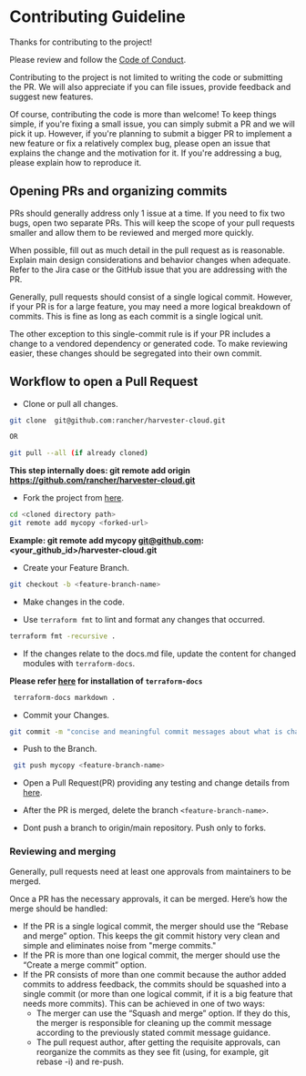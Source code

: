 # Contributing Guideline

Thanks for contributing to the project!

Please review and follow the [Code of Conduct](https://github.com/rancher/harvester-cloud/blob/main/CODE_OF_CONDUCT.md).

Contributing to the project is not limited to writing the code or submitting the PR. We will also appreciate if you can file issues, provide feedback and suggest new features.

Of course, contributing the code is more than welcome! To keep things simple, if you're fixing a small issue, you can simply submit a PR and we will pick it up. However, if you're planning to submit a bigger PR to implement a new feature or fix a relatively complex bug, please open an issue that explains the change and the motivation for it. If you're addressing a bug, please explain how to reproduce it.

## Opening PRs and organizing commits

PRs should generally address only 1 issue at a time. If you need to fix two bugs, open two separate PRs. This will keep the scope of your pull requests smaller and allow them to be reviewed and merged more quickly.

When possible, fill out as much detail in the pull request as is reasonable. Explain main design considerations and behavior changes when adequate. Refer to the Jira case or the GitHub issue that you are addressing with the PR.

Generally, pull requests should consist of a single logical commit. However, if your PR is for a large feature, you may need a more logical breakdown of commits. This is fine as long as each commit is a single logical unit.

The other exception to this single-commit rule is if your PR includes a change to a vendored dependency or generated code. To make reviewing easier, these changes should be segregated into their own commit.

## Workflow to open a Pull Request

- Clone or pull all changes.

```sh
git clone  git@github.com:rancher/harvester-cloud.git

OR

git pull --all (if already cloned)
```
**This step internally does: git remote add origin https://github.com/rancher/harvester-cloud.git**

- Fork the project from [here](https://github.com/rancher/harvester-cloud/fork).

```sh
cd <cloned directory path>
git remote add mycopy <forked-url>
```
**Example: git remote add mycopy git@github.com:<your_github_id>/harvester-cloud.git**

- Create your Feature Branch.

```sh
git checkout -b <feature-branch-name>
```
- Make changes in the code.

- Use `terraform fmt` to lint and format any changes that occurred.

```sh
terraform fmt -recursive .
```
- If the changes relate to the docs.md file, update the content for changed modules with `terraform-docs`.

**Please refer [here](https://github.com/terraform-docs/terraform-docs) for installation of `terraform-docs`**

```bash
 terraform-docs markdown .
```
- Commit your Changes.

```sh
git commit -m "concise and meaningful commit messages about what is changing"
```
- Push to the Branch.

```sh
 git push mycopy <feature-branch-name>
```
- Open a Pull Request(PR) providing any testing and change details from [here](https://github.com/rancher/harvester-cloud/pulls).

- After the PR is merged, delete the branch `<feature-branch-name>`.

- Dont push a branch to origin/main repository. Push only to forks.

### Reviewing and merging

Generally, pull requests need at least one approvals from maintainers to be merged.

Once a PR has the necessary approvals, it can be merged. Here’s how the merge should be handled:
- If the PR is a single logical commit, the merger should use the “Rebase and merge” option. This keeps the git commit history very clean and simple and eliminates noise from "merge commits."
- If the PR is more than one logical commit, the merger should use the “Create a merge commit” option.
- If the PR consists of more than one commit because the author added commits to address feedback, the commits should be squashed into a single commit (or more than one logical commit, if it is a big feature that needs more commits). This can be achieved in one of two ways:
  - The merger can use the “Squash and merge” option. If they do this, the merger is responsible for cleaning up the commit message according to the previously stated commit message guidance.
  - The pull request author, after getting the requisite approvals, can reorganize the commits as they see fit (using, for example, git rebase -i) and re-push.
